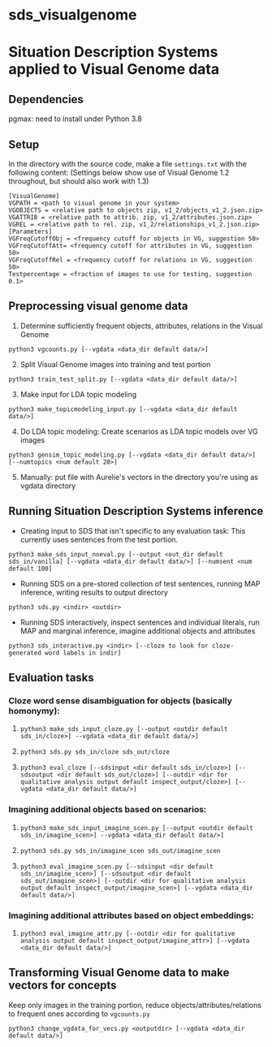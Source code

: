# sds_visualgenome
# Situation Description Systems applied to Visual Genome data

## Dependencies

pgmax: need to install under Python 3.8

## Setup

In the directory with the source code, make a file `settings.txt` with the following content: (Settings below show use of Visual Genome 1.2 throughout, but should also work with 1.3)
```
[VisualGenome]
VGPATH = <path to visual genome in your system>
VGOBJECTS = <relative path to objects zip, v1_2/objects_v1_2.json.zip>
VGATTRIB = <relative path to attrib. zip, v1_2/attributes.json.zip>
VGREL = <relative path to rel. zip, v1_2/relationships_v1_2.json.zip> 
[Parameters]
VGFreqCutoffObj = <frequency cutoff for objects in VG, suggestion 50>
VGFreqCutoffAtt= <frequency cutoff for attributes in VG, suggestion 50>
VGFreqCutoffRel = <frequency cutoff for relations in VG, suggestion 50>
Testpercentage = <fraction of images to use for testing, suggestion 0.1>
```

## Preprocessing visual genome data

1. Determine sufficiently frequent objects, attributes, relations in the Visual Genome

```python3 vgcounts.py [--vgdata <data_dir default data/>]```

2. Split Visual Genome images into training and test portion

```python3 train_test_split.py [--vgdata <data_dir default data/>]```

3. Make input for LDA topic modeling 

```python3 make_topicmodeling_input.py [--vgdata <data_dir default data/>]```

4. Do LDA topic modeling: Create scenarios as LDA topic models over VG images

```python3 gensim_topic_modeling.py [--vgdata <data_dir default data/>] [--numtopics <num default 20>]```

5. Manually: put file with Aurelie's vectors in the directory you're using as vgdata directory


## Running Situation Description Systems inference

* Creating input to SDS that isn't specific to any evaluation task: This currently uses sentences from the test portion.

```python3 make_sds_input_noeval.py [--output <out_dir default sds_in/vanilla] [--vgdata <data_dir default data/>] [--numsent <num default 100]```

* Running SDS on a pre-stored collection of test sentences, running MAP inference, writing results to output directory

```python3 sds.py <indir> <outdir>```

* Running SDS interactively, inspect sentences and individual literals, run MAP and marginal inference, imagine additional objects and attributes

```python3 sds_interactive.py <indir> [--cloze to look for cloze-generated word labels in indir]```


## Evaluation tasks

### Cloze word sense disambiguation for objects (basically homonymy):
  1. ```python3 make_sds_input_cloze.py	[--output <outdir default sds_in/cloze>] --vgdata <data_dir default data/>]```

  2. ```python3 sds.py sds_in/cloze sds_out/cloze```

  3. ```python3 eval_cloze [--sdsinput <dir default sds_in/cloze>] [--sdsoutput <dir default sds_out/cloze>] [--outdir <dir for qualitative analysis output default inspect_output/cloze>] [--vgdata <data_dir default data/>]```

### Imagining additional objects based on scenarios:

  1. ```python3 make_sds_input_imagine_scen.py [--output <outdir default sds_in/imagine_scen>] --vgdata <data_dir default data/>]```

  2. ```python3 sds.py sds_in/imagine_scen sds_out/imagine_scen```

  3. ```python3 eval_imagine_scen.py [--sdsinput <dir default sds_in/imagine_scen>] [--sdsoutput <dir default sds_out/imagine_scen>] [--outdir <dir for qualitative analysis output default inspect_output/imagine_scen>] [--vgdata <data_dir default data/>]```

### Imagining additional attributes based on object embeddings:
  1. ```python3 eval_imagine_attr.py [--outdir <dir for qualitative analysis output default inspect_output/imagine_attr>] [--vgdata <data_dir default data/>]```

## Transforming Visual Genome data to make vectors for concepts

Keep only images in the training portion, reduce objects/attributes/relations to frequent ones according to `vgcounts.py`

```python3 change_vgdata_for_vecs.py <outputdir> [--vgdata <data_dir default data/>]```
